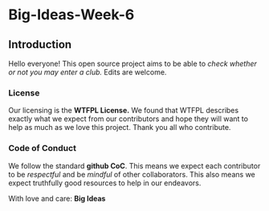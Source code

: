 # Big-Ideas-Week-6

## Introduction

Hello everyone! This open source project aims to be able to *check whether or not you may enter a club.* Edits are welcome.

### License

Our licensing is the **WTFPL License.** We found that WTFPL describes exactly what we expect from our contributors and hope they will want to help as much as we love this project. Thank you all who contribute.

### Code of Conduct

We follow the standard **github CoC**. This means we expect each contributor to be *respectful* and be *mindful* of other collaborators. This also means we expect truthfully good resources to help in our endeavors.


With love and care:
**Big Ideas**
